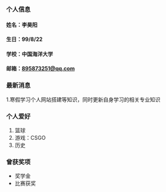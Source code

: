 ### 个人信息
#### 姓名：李昊阳
#### 生日：99/8/22
#### 学校：中国海洋大学
#### 邮箱：895873251@qq.com

### 最新消息
1.寒假学习个人网站搭建等知识，同时更新自身学习的相关专业知识

### 个人爱好
1. 篮球
2. 游戏：CSGO
3. 历史

### 曾获奖项
- 奖学金
- 比赛获奖

### 
